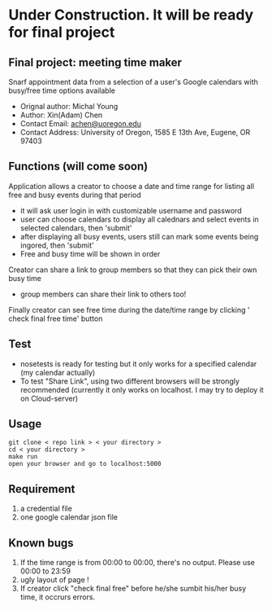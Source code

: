 # Under Construction. It will be ready for final project

## Final project: meeting time maker

Snarf appointment data from a selection of a user's Google calendars with busy/free time options available

- Orignal author: Michal Young
- Author: Xin(Adam) Chen
- Contact Email: achen@uoregon.edu
- Contact Address: University of Oregon, 1585 E 13th Ave, Eugene, OR 97403

## Functions (will come soon)

Application allows a creator to choose a date and time range for listing all free and busy events during that period

- it will ask user login in with customizable username and password
- user can choose calendars to display all calednars and select events in selected calendars, then 'submit'
- after displaying all busy events, users still can mark some events being ingored, then 'submit'
- Free and busy time will be shown in order

Creator can share a link to group members so that they can pick their own busy time

- group members can share their link to others too!

Finally creator can see free time during the date/time range by clicking ' check final free time' button

## Test

- nosetests is ready for testing but it only works for a specified calendar (my calendar actually)
- To test "Share Link", using two different browsers will be strongly recommended (currently it only works on localhost. I may try to deploy it on Cloud-server)
## Usage

```
git clone < repo link > < your directory >
cd < your directory >
make run
open your browser and go to localhost:5000
```

## Requirement

1. a credential file
2. one google calendar json file

## Known bugs
1. If the time range is from 00:00 to 00:00, there's no output. Please use 00:00 to 23:59
2. ugly layout of page !
3. If creator click "check final free" before he/she sumbit his/her busy time, it occrurs errors.